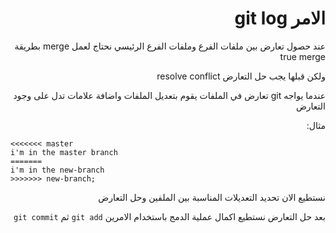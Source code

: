 <div dir="rtl">

# الامر git log


عند حصول تعارض بين ملفات الفرع وملفات الفرع الرئيسي نحتاج لعمل merge بطريقة true merge

ولكن قبلها  يجب حل التعارض resolve conflict


عندما يواجه git تعارض في الملفات يقوم بتعديل الملفات واضافة علامات تدل على وجود التعارض 

مثال:

</div>

```
<<<<<<< master
i'm in the master branch
=======
i'm in the new-branch
>>>>>>> new-branch;
```

<div dir="rtl">

نستطيع الان تحديد التعديلات المناسبة بين الملفين وحل التعارض

بعد حل التعارض نستطيع اكمال عملية الدمج باستخدام الامرين `git add` ثم `git commit`
</div>




